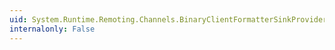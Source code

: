 ```yaml
---
uid: System.Runtime.Remoting.Channels.BinaryClientFormatterSinkProvider.CreateSink(System.Runtime.Remoting.Channels.IChannelSender,System.String,System.Object)
internalonly: False
---
```


